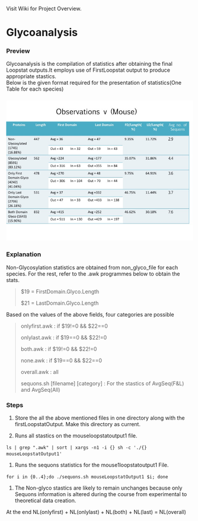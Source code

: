Visit Wiki for Project Overview.

# Glycoanalysis

### Preview

Glycoanalysis is the compilation of statistics after obtaining the final Loopstat outputs.It employs use of FirstLoopstat output to produce appropriate stastics.  
Below is the given format required for the presentation of statistics\(One Table for each species\) 

### ![](/assets/table.jpg)

### Explanation

Non-Glycosylation statistics are obtained from non\_glyco\_file for each species. For the rest, refer to the .awk programmes below to obtain the stats.

> $19 = FirstDomain.Glyco.Length
>
> $21 = LastDomain.Glyco.Length

Based on the values of the above fields, four categories are possible

> onlyfirst.awk : if $19!=0 && $22==0
>
> onlylast.awk : if $19==0 && $22!=0
>
> both.awk : if $19!=0 && $22!=0
>
> none.awk : if $19==0 && $22==0
>
> overall.awk : all
>
> sequons.sh \[filename\] \[category\] : For the stastics of AvgSeq\(F&L\) and AvgSeq\(All\)

### Steps

1. Store the all the above mentioned files in one directory along with the firstLoopstatOutput. Make this directory as current.

2. Runs all stastics on the mouseloopstatoutput1 file.

`ls | grep ".awk" | sort | xargs -n1 -i {} sh -c './{} mouseLoopstatOutput1'`

1. Runs the sequons statistics for the mouse1loopstatoutput1 File.

`for i in {0..4};do ./sequons.sh mouseLoopstatOutput1 $i; done`

1. The Non-glyco stastics are likely to remain unchanges because only Sequons information is altered during the course from experimental to theoretical data creation.

At the end NL\(onlyfirst\) + NL\(onlylast\) + NL\(both\) + NL\(last\) = NL\(overall\)

